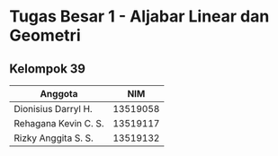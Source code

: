 # Tugas Besar 1 - Aljabar Linear dan Geometri
## Kelompok 39
| Anggota | NIM |
| --- | --- |
|Dionisius Darryl H. | 13519058 |	
|Rehagana Kevin C. S. | 13519117 |	
|Rizky Anggita S. S. | 13519132 |

